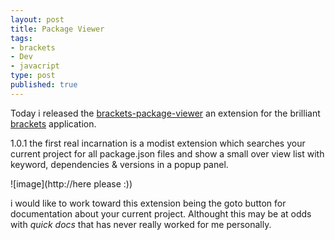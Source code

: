 ```yaml
---
layout: post
title: Package Viewer
tags:
- brackets
- Dev
- javacript
type: post
published: true
---
```


Today i released the [brackets-package-viewer](https://github.com/chrismatheson/brackets-package-viewer) an extension for the brilliant [brackets](http://brackets.io) application.

1.0.1 the first real incarnation is a modist extension which searches your current project for all package.json files and show a small over view list with keyword, dependencies & versions in a popup panel.

![image](http://here please :))

i would like to work toward this extension being the goto button for documentation about your current project. Althought this may be at odds with *quick docs* that has never really worked for me personally.

